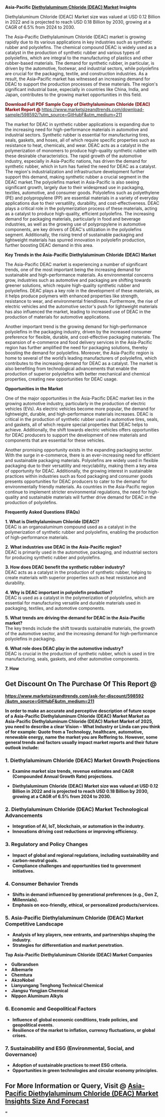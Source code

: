 <p><strong>Asia-Pacific&nbsp;<a href=""https://www.marketsizeandtrends.com/download-sample/598592/&amp;utm_source=GitHubF&amp;utm_medium=211"">Diethylaluminum Chloride (DEAC) Market</a> Insights</strong></p><p>Diethylaluminum Chloride (DEAC) Market size was valued at USD 0.12 Billion in 2022 and is projected to reach USD 0.18 Billion by 2030, growing at a CAGR of 6.5% from 2024 to 2030.</p><p><p>The Asia–Pacific Diethylaluminum Chloride (DEAC) market is growing rapidly due to its various applications in key industries such as synthetic rubber and polyolefins. The chemical compound DEAC is widely used as a catalyst in the production of synthetic rubber and various types of polyolefins, which are integral to the manufacturing of plastics and other rubber-based materials. The demand for synthetic rubber, in particular, is driven by the automotive, footwear, and industrial sectors, while polyolefins are crucial for the packaging, textile, and construction industries. As a result, the Asia–Pacific market has witnessed an increasing demand for DEAC to support the production processes of these materials. The region's significant industrial base, especially in countries like China, India, and Japan, contributes to the growing market opportunities in this field.<p><strong><span style="color: #800000;">Download Full PDF Sample Copy of Diethylaluminum Chloride (DEAC) Market Report @</span>&nbsp;</strong><a href="https://www.marketsizeandtrends.com/download-sample/598592/?utm_source=GitHubF&amp;utm_medium=211" target="_blank">https://www.marketsizeandtrends.com/download-sample/598592/?utm_source=GitHubF&amp;utm_medium=211</a></p>The market for DEAC in synthetic rubber applications is expanding due to the increasing need for high-performance materials in automotive and industrial sectors. Synthetic rubber is essential for manufacturing tires, seals, gaskets, and hoses, all of which require specific properties such as resistance to heat, chemicals, and wear. DEAC acts as a catalyst in the polymerization of monomers to produce high-quality synthetic rubber with these desirable characteristics. The rapid growth of the automotive industry, especially in Asia-Pacific nations, has driven the demand for synthetic rubber, which in turn has fueled the need for DEAC as a catalyst. The region's industrialization and infrastructure development further support this demand, making synthetic rubber a crucial segment in the DEAC market.The polyolefins market in Asia-Pacific is also seeing significant growth, largely due to their widespread use in packaging, textiles, automotive, and consumer goods. Polyolefins such as polyethylene (PE) and polypropylene (PP) are essential materials in a variety of everyday applications due to their versatility, durability, and cost-effectiveness. DEAC plays a critical role in the polymerization process of these materials, acting as a catalyst to produce high-quality, efficient polyolefins. The increasing demand for packaging materials, particularly in food and beverage industries, as well as the growing use of polypropylene in automotive components, are key drivers of DEAC's utilization in the polyolefins segment. Additionally, the rising trend of sustainable packaging and lightweight materials has spurred innovation in polyolefin production, further boosting DEAC demand in this area.<p><strong>Key Trends in the Asia-Pacific Diethylaluminum Chloride (DEAC) Market</strong></p><p>The Asia-Pacific DEAC market is experiencing a number of significant trends, one of the most important being the increasing demand for sustainable and high-performance materials. As environmental concerns grow, industries such as automotive and packaging are shifting towards greener solutions, which require high-quality synthetic rubber and polyolefins. DEAC plays a key role in the development of these materials, as it helps produce polymers with enhanced properties like strength, resistance to wear, and environmental friendliness. Furthermore, the rise of electric vehicles and the automotive sector's push for lightweight materials has also influenced the market, leading to increased use of DEAC in the production of materials for automotive applications.</p><p>Another important trend is the growing demand for high-performance polyolefins in the packaging industry, driven by the increased consumer preference for flexible, durable, and cost-effective packaging materials. The expansion of e-commerce and food delivery services in the Asia-Pacific region has further amplified the need for packaging solutions, thereby boosting the demand for polyolefins. Moreover, the Asia-Pacific region is home to several of the world’s leading manufacturers of polyolefins, which contributes to the increasing demand for DEAC as a catalyst. The market is also benefiting from technological advancements that enable the production of superior polyolefins with better mechanical and chemical properties, creating new opportunities for DEAC usage.</p><p><strong>Opportunities in the Market</strong></p><p>One of the major opportunities in the Asia-Pacific DEAC market lies in the growing automotive industry, particularly in the production of electric vehicles (EVs). As electric vehicles become more popular, the demand for lightweight, durable, and high-performance materials increases. DEAC is critical in the production of synthetic rubber used in automotive tires, seals, and gaskets, all of which require special properties that DEAC helps to achieve. Additionally, the shift towards electric vehicles offers opportunities for DEAC producers to support the development of new materials and components that are essential for these vehicles.</p><p>Another promising opportunity exists in the expanding packaging sector. With the surge in e-commerce, there is an ever-increasing need for efficient and sustainable packaging materials. Polyolefins are widely used in flexible packaging due to their versatility and recyclability, making them a key area of opportunity for DEAC. Additionally, the growing interest in sustainable practices within industries such as food packaging and consumer goods presents opportunities for DEAC producers to cater to the demand for environmentally friendly materials. As countries in the Asia-Pacific region continue to implement stricter environmental regulations, the need for high-quality and sustainable materials will further drive demand for DEAC in the production of polyolefins.</p><p><strong>Frequently Asked Questions (FAQs)</strong></p><p><strong>1. What is Diethylaluminum Chloride (DEAC)?</strong><br>DEAC is an organoaluminum compound used as a catalyst in the polymerization of synthetic rubber and polyolefins, enabling the production of high-performance materials.</p><p><strong>2. What industries use DEAC in the Asia-Pacific region?</strong><br>DEAC is primarily used in the automotive, packaging, and industrial sectors for producing synthetic rubber and polyolefins.</p><p><strong>3. How does DEAC benefit the synthetic rubber industry?</strong><br>DEAC acts as a catalyst in the production of synthetic rubber, helping to create materials with superior properties such as heat resistance and durability.</p><p><strong>4. Why is DEAC important in polyolefin production?</strong><br>DEAC is used as a catalyst in the polymerization of polyolefins, which are essential for manufacturing versatile and durable materials used in packaging, textiles, and automotive components.</p><p><strong>5. What trends are driving the demand for DEAC in the Asia-Pacific market?</strong><br>The key trends include the shift towards sustainable materials, the growth of the automotive sector, and the increasing demand for high-performance polyolefins in packaging.</p><p><strong>6. What role does DEAC play in the automotive industry?</strong><br>DEAC is crucial in the production of synthetic rubber, which is used in tire manufacturing, seals, gaskets, and other automotive components.</p><p><strong>7. How</p><h2><strong>Get Discount On The Purchase Of This Report @&nbsp;</strong></h2><p><strong><a href=""https://www.marketsizeandtrends.com/ask-for-discount/598592/&amp;utm_source=GitHubF&amp;utm_medium=211"" target=""_blank"">https://www.marketsizeandtrends.com/ask-for-discount/598592<br />/&amp;utm_source=GitHubF&amp;utm_medium=211</a></strong></p><p>In order to make an accurate and perceptive description of future scope of a Asia-Pacific&nbsp;Diethylaluminum Chloride (DEAC) Market Market as Asia-Pacific&nbsp;Diethylaluminum Chloride (DEAC) Market Market of 2025, you need to describe a clear Vision &ndash; What Industry or Linda can you think of for example: Quote from a Technology, healthcare, automotive, renewable energy, name the market you are Reffering to. However, some general trends and factors usually impact market reports and their future outlook include:</p><h3>1.&nbsp;<strong>Diethylaluminum Chloride (DEAC) Market Growth Projections</strong></h3><ul><li>Examine market size trends, revenue estimates and CAGR (Compounded Annual Growth Rate) projections.</li><li><p>Diethylaluminum Chloride (DEAC) Market size was valued at USD 0.12 Billion in 2022 and is projected to reach USD 0.18 Billion by 2030, growing at a CAGR of 6.5% from 2024 to 2030.</p></li></ul><h3>2.&nbsp;<strong>Diethylaluminum Chloride (DEAC) Market Technological Advancements</strong></h3><ul><li>Integration of AI, IoT, blockchain, or automation in the industry.</li><li>Innovations driving cost reductions or improving efficiency.</li></ul><h3>3.&nbsp;<strong>Regulatory and Policy Changes</strong></h3><ul><li>Impact of global and regional regulations, including sustainability and carbon-neutral goals.</li><li>Compliance challenges and opportunities tied to government initiatives.</li></ul><h3>4.&nbsp;<strong>Consumer Behavior Trends</strong></h3><ul><li>Shifts in demand influenced by generational preferences (e.g., Gen Z, Millennials).</li><li>Emphasis on eco-friendly, ethical, or personalized products/services.</li></ul><h3>5.&nbsp;<strong>Asia-Pacific Diethylaluminum Chloride (DEAC) Market Competitive Landscape</strong></h3><ul><li>Analysis of key players, new entrants, and partnerships shaping the industry.</li><li>Strategies for differentiation and market penetration.</li></ul><p data-pm-slice=""1 1 []"">Top Asia-Pacific Diethylaluminum Chloride (DEAC) Market Companies</p><div data-test-id=""""><p><li>Gulbrandsen</li><li> Albemarle</li><li> Chemtura</li><li> AkzoNobel</li><li> Lianyungang Tenghong Technical Chemical</li><li> Jiangsu Yongjian Chemical</li><li> Nippon Aluminum Alkyls</li></p></div><h3>6.&nbsp;<strong>Economic and Geopolitical Factors</strong></h3><ul><li>Influence of global economic conditions, trade policies, and geopolitical events.</li><li>Resilience of the market to inflation, currency fluctuations, or global crises.</li></ul><h3>7.&nbsp;<strong>Sustainability and ESG (Environmental, Social, and Governance)</strong></h3><ul><li>Adoption of sustainable practices to meet ESG criteria.</li><li>Opportunities in green technologies and circular economy principles.</li></ul><h2><strong>For More Information or Query, Visit @&nbsp;</strong><a href=""https://www.verifiedmarketreports.com/product/diethylaluminum-chloride-deac-market/"" target=""_blank"">Asia-Pacific Diethylaluminum Chloride (DEAC) Market Insights Size And Forecast</a></h2>"
